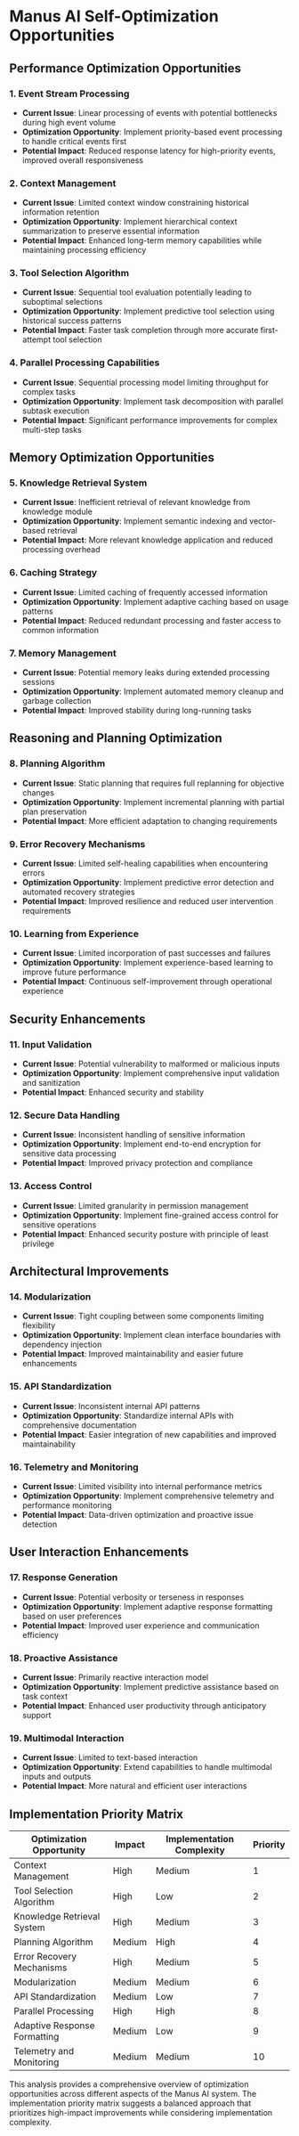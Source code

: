 # Manus AI Self-Optimization Opportunities

## Performance Optimization Opportunities

### 1. Event Stream Processing
- **Current Issue**: Linear processing of events with potential bottlenecks during high event volume
- **Optimization Opportunity**: Implement priority-based event processing to handle critical events first
- **Potential Impact**: Reduced response latency for high-priority events, improved overall responsiveness

### 2. Context Management
- **Current Issue**: Limited context window constraining historical information retention
- **Optimization Opportunity**: Implement hierarchical context summarization to preserve essential information
- **Potential Impact**: Enhanced long-term memory capabilities while maintaining processing efficiency

### 3. Tool Selection Algorithm
- **Current Issue**: Sequential tool evaluation potentially leading to suboptimal selections
- **Optimization Opportunity**: Implement predictive tool selection using historical success patterns
- **Potential Impact**: Faster task completion through more accurate first-attempt tool selection

### 4. Parallel Processing Capabilities
- **Current Issue**: Sequential processing model limiting throughput for complex tasks
- **Optimization Opportunity**: Implement task decomposition with parallel subtask execution
- **Potential Impact**: Significant performance improvements for complex multi-step tasks

## Memory Optimization Opportunities

### 5. Knowledge Retrieval System
- **Current Issue**: Inefficient retrieval of relevant knowledge from knowledge module
- **Optimization Opportunity**: Implement semantic indexing and vector-based retrieval
- **Potential Impact**: More relevant knowledge application and reduced processing overhead

### 6. Caching Strategy
- **Current Issue**: Limited caching of frequently accessed information
- **Optimization Opportunity**: Implement adaptive caching based on usage patterns
- **Potential Impact**: Reduced redundant processing and faster access to common information

### 7. Memory Management
- **Current Issue**: Potential memory leaks during extended processing sessions
- **Optimization Opportunity**: Implement automated memory cleanup and garbage collection
- **Potential Impact**: Improved stability during long-running tasks

## Reasoning and Planning Optimization

### 8. Planning Algorithm
- **Current Issue**: Static planning that requires full replanning for objective changes
- **Optimization Opportunity**: Implement incremental planning with partial plan preservation
- **Potential Impact**: More efficient adaptation to changing requirements

### 9. Error Recovery Mechanisms
- **Current Issue**: Limited self-healing capabilities when encountering errors
- **Optimization Opportunity**: Implement predictive error detection and automated recovery strategies
- **Potential Impact**: Improved resilience and reduced user intervention requirements

### 10. Learning from Experience
- **Current Issue**: Limited incorporation of past successes and failures
- **Optimization Opportunity**: Implement experience-based learning to improve future performance
- **Potential Impact**: Continuous self-improvement through operational experience

## Security Enhancements

### 11. Input Validation
- **Current Issue**: Potential vulnerability to malformed or malicious inputs
- **Optimization Opportunity**: Implement comprehensive input validation and sanitization
- **Potential Impact**: Enhanced security and stability

### 12. Secure Data Handling
- **Current Issue**: Inconsistent handling of sensitive information
- **Optimization Opportunity**: Implement end-to-end encryption for sensitive data processing
- **Potential Impact**: Improved privacy protection and compliance

### 13. Access Control
- **Current Issue**: Limited granularity in permission management
- **Optimization Opportunity**: Implement fine-grained access control for sensitive operations
- **Potential Impact**: Enhanced security posture with principle of least privilege

## Architectural Improvements

### 14. Modularization
- **Current Issue**: Tight coupling between some components limiting flexibility
- **Optimization Opportunity**: Implement clean interface boundaries with dependency injection
- **Potential Impact**: Improved maintainability and easier future enhancements

### 15. API Standardization
- **Current Issue**: Inconsistent internal API patterns
- **Optimization Opportunity**: Standardize internal APIs with comprehensive documentation
- **Potential Impact**: Easier integration of new capabilities and improved maintainability

### 16. Telemetry and Monitoring
- **Current Issue**: Limited visibility into internal performance metrics
- **Optimization Opportunity**: Implement comprehensive telemetry and performance monitoring
- **Potential Impact**: Data-driven optimization and proactive issue detection

## User Interaction Enhancements

### 17. Response Generation
- **Current Issue**: Potential verbosity or terseness in responses
- **Optimization Opportunity**: Implement adaptive response formatting based on user preferences
- **Potential Impact**: Improved user experience and communication efficiency

### 18. Proactive Assistance
- **Current Issue**: Primarily reactive interaction model
- **Optimization Opportunity**: Implement predictive assistance based on task context
- **Potential Impact**: Enhanced user productivity through anticipatory support

### 19. Multimodal Interaction
- **Current Issue**: Limited to text-based interaction
- **Optimization Opportunity**: Extend capabilities to handle multimodal inputs and outputs
- **Potential Impact**: More natural and efficient user interactions

## Implementation Priority Matrix

| Optimization Opportunity | Impact | Implementation Complexity | Priority |
|--------------------------|--------|---------------------------|----------|
| Context Management | High | Medium | 1 |
| Tool Selection Algorithm | High | Low | 2 |
| Knowledge Retrieval System | High | Medium | 3 |
| Planning Algorithm | Medium | High | 4 |
| Error Recovery Mechanisms | High | Medium | 5 |
| Modularization | Medium | Medium | 6 |
| API Standardization | Medium | Low | 7 |
| Parallel Processing | High | High | 8 |
| Adaptive Response Formatting | Medium | Low | 9 |
| Telemetry and Monitoring | Medium | Medium | 10 |

This analysis provides a comprehensive overview of optimization opportunities across different aspects of the Manus AI system. The implementation priority matrix suggests a balanced approach that prioritizes high-impact improvements while considering implementation complexity.
